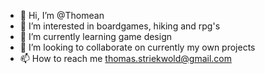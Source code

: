 - 👋 Hi, I’m @Thomean
- 👀 I’m interested in boardgames, hiking and rpg's
- 🌱 I’m currently learning game design
- 💞️ I’m looking to collaborate on currently my own projects
- 📫 How to reach me thomas.striekwold@gmail.com

<!---
Thomean/Thomean is a ✨ special ✨ repository because its `README.md` (this file) appears on your GitHub profile.
You can click the Preview link to take a look at your changes.
--->
